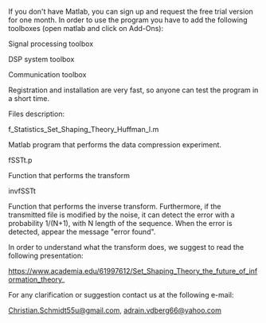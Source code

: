 If you don't have Matlab, you can sign up and request the free trial version for one month. In order to use the program you have to add the following toolboxes (open matlab and click on Add-Ons):

Signal processing toolbox

DSP system toolbox

Communication toolbox

Registration and installation are very fast, so anyone can test the program in a short time.

Files description:

f_Statistics_Set_Shaping_Theory_Huffman_l.m

Matlab program that performs the data compression experiment.


fSSTt.p

Function that performs the transform


invfSSTt

Function that performs the inverse transform. Furthermore, if the transmitted file is modified by the noise, it can detect the error with a probability 1/(N+1), with N length of the sequence. When the error is detected, appear the message "error found".


In order to understand what the transform does, we suggest to read the following presentation:

https://www.academia.edu/61997612/Set_Shaping_Theory_the_future_of_information_theory_

For any clarification or suggestion contact us at the following e-mail:

Christian.Schmidt55u@gmail.com, adrain.vdberg66@yahoo.com
